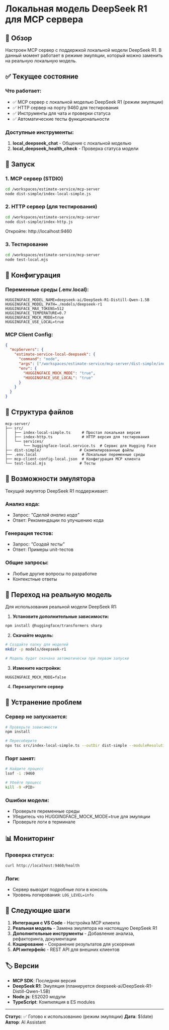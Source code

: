 # Локальная модель DeepSeek R1 для MCP сервера

## 🎯 Обзор

Настроен MCP сервер с поддержкой локальной модели DeepSeek R1. В данный момент работает в режиме эмуляции, который можно заменить на реальную локальную модель.

## ✅ Текущее состояние

### Что работает:
- ✅ MCP сервер с локальной моделью DeepSeek R1 (режим эмуляции)
- ✅ HTTP сервер на порту 9460 для тестирования
- ✅ Инструменты для чата и проверки статуса
- ✅ Автоматические тесты функциональности

### Доступные инструменты:
1. **local_deepseek_chat** - Общение с локальной моделью
2. **local_deepseek_health_check** - Проверка статуса модели

## 🚀 Запуск

### 1. MCP сервер (STDIO)
```bash
cd /workspaces/estimate-service/mcp-server
node dist-simple/index-local-simple.js
```

### 2. HTTP сервер (для тестирования)
```bash
cd /workspaces/estimate-service/mcp-server
node dist-simple/index-http.js
```
Откройте: http://localhost:9460

### 3. Тестирование
```bash
cd /workspaces/estimate-service/mcp-server
node test-local.mjs
```

## 🔧 Конфигурация

### Переменные среды (.env.local):
```env
HUGGINGFACE_MODEL_NAME=deepseek-ai/DeepSeek-R1-Distill-Qwen-1.5B
HUGGINGFACE_MODEL_PATH=./models/deepseek-r1
HUGGINGFACE_MAX_TOKENS=512
HUGGINGFACE_TEMPERATURE=0.7
HUGGINGFACE_MOCK_MODE=true
HUGGINGFACE_USE_LOCAL=true
```

### MCP Client Config:
```json
{
  "mcpServers": {
    "estimate-service-local-deepseek": {
      "command": "node",
      "args": ["/workspaces/estimate-service/mcp-server/dist-simple/index-local-simple.js"],
      "env": {
        "HUGGINGFACE_MOCK_MODE": "true",
        "HUGGINGFACE_USE_LOCAL": "true"
      }
    }
  }
}
```

## 📁 Структура файлов

```
mcp-server/
├── src/
│   ├── index-local-simple.ts     # Простая локальная версия
│   ├── index-http.ts             # HTTP версия для тестирования
│   └── services/
│       └── huggingface-local.service.ts  # Сервис для Hugging Face
├── dist-simple/                 # Скомпилированные файлы
├── .env.local                    # Локальные переменные среды
├── mcp-client-config-local.json  # Конфигурация MCP клиента
└── test-local.mjs               # Тесты
```

## 🤖 Возможности эмулятора

Текущий эмулятор DeepSeek R1 поддерживает:

### Анализ кода:
- Запрос: *"Сделай анализ кода"*
- Ответ: Рекомендации по улучшению кода

### Генерация тестов:
- Запрос: *"Создай тесты"*
- Ответ: Примеры unit-тестов

### Общие запросы:
- Любые другие вопросы по разработке
- Контекстные ответы

## 🔄 Переход на реальную модель

Для использования реальной модели DeepSeek R1:

1. **Установите дополнительные зависимости:**
```bash
npm install @huggingface/transformers sharp
```

2. **Скачайте модель:**
```bash
# Создайте папку для моделей
mkdir -p models/deepseek-r1

# Модель будет скачана автоматически при первом запуске
```

3. **Измените настройки:**
```env
HUGGINGFACE_MOCK_MODE=false
```

4. **Перезапустите сервер**

## 🐛 Устранение проблем

### Сервер не запускается:
```bash
# Проверьте зависимости
npm install

# Пересоберите
npx tsc src/index-local-simple.ts --outDir dist-simple --moduleResolution node --module esnext --target es2020
```

### Порт занят:
```bash
# Найдите процесс
lsof -i :9460

# Убейте процесс
kill -9 <PID>
```

### Ошибки модели:
- Проверьте переменные среды
- Убедитесь что HUGGINGFACE_MOCK_MODE=true для эмуляции
- Проверьте логи в терминале

## 📊 Мониторинг

### Проверка статуса:
```bash
curl http://localhost:9460/health
```

### Логи:
- Сервер выводит подробные логи в консоль
- Уровень логирования: `LOG_LEVEL=info`

## 🎯 Следующие шаги

1. **Интеграция с VS Code** - Настройка MCP клиента
2. **Реальная модель** - Замена эмулятора на настоящую DeepSeek R1
3. **Дополнительные инструменты** - Добавление анализа, рефакторинга, документации
4. **Кэширование** - Сохранение результатов для ускорения
5. **API интерфейс** - REST API для внешних клиентов

## 🏷️ Версии

- **MCP SDK**: Последняя версия
- **DeepSeek R1**: Эмуляция (планируется deepseek-ai/DeepSeek-R1-Distill-Qwen-1.5B)
- **Node.js**: ES2020 модули
- **TypeScript**: Компиляция в ES modules

---

**Статус**: ✅ Готово к использованию (режим эмуляции)
**Дата**: $(date)
**Автор**: AI Assistant
